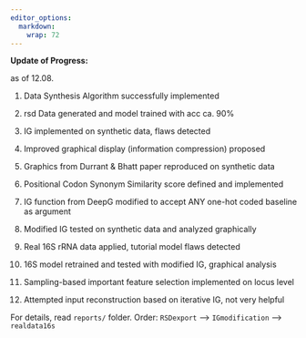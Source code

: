 ```yaml
---
editor_options: 
  markdown: 
    wrap: 72
---
```


**Update of Progress:**

as of 12.08.

1.  Data Synthesis Algorithm successfully implemented

2.  rsd Data generated and model trained with acc ca. 90%

3.  IG implemented on synthetic data, flaws detected

4.  Improved graphical display (information compression) proposed

5.  Graphics from Durrant & Bhatt paper reproduced on synthetic data

6.  Positional Codon Synonym Similarity score defined and implemented

7.  IG function from DeepG modified to accept ANY one-hot coded baseline
    as argument

8.  Modified IG tested on synthetic data and analyzed graphically

9.  Real 16S rRNA data applied, tutorial model flaws detected

10. 16S model retrained and tested with modified IG, graphical analysis

11. Sampling-based important feature selection implemented on locus
    level

12. Attempted input reconstruction based on iterative IG, not very
    helpful

For details, read `reports/` folder. Order: `RSDexport` —\>
`IGmodification` —\> `realdata16s`
